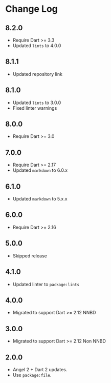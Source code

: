 # Change Log

## 8.2.0

* Require Dart >= 3.3
* Updated `lints` to 4.0.0

## 8.1.1

* Updated repository link

## 8.1.0

* Updated `lints` to 3.0.0
* Fixed linter warnings

## 8.0.0

* Require Dart >= 3.0

## 7.0.0

* Require Dart >= 2.17
* Updated `markdown` to 6.0.x

## 6.1.0

* Updated `markdown` to 5.x.x

## 6.0.0

* Require Dart >= 2.16

## 5.0.0

* Skipped release

## 4.1.0

* Updated linter to `package:lints`

## 4.0.0

* Migrated to support Dart >= 2.12 NNBD
  
## 3.0.0

* Migrated to support Dart >= 2.12 Non NNBD

## 2.0.0

* Angel 2 + Dart 2 updates.
* Use `package:file`.

